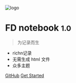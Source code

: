 <!-- 管封面的 -->

<!-- _coverpage.md -->

![logo](_media/icon.svg)  <!--logo-->

# FD notebook <small>1.0</small>

> 为记录而生

- richn记录
- 无需生成 html 文件
- 众多主题

[GitHub](https://github.com/docsifyjs/docsify/)
[Get Started](#docsify)